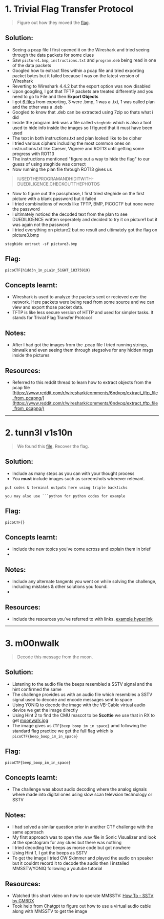 # 1. Trivial Flag Transfer Protocol

> Figure out how they moved the [flag](https://mercury.picoctf.net/static/ed308d382ae6bcc37a5ebc701a1cc4f4/tftp.pcapng).

## Solution:

- Seeing a pcap file I first opened it on the Wireshark and tried seeing through the data packets for some clues
- Saw `picture1.bmp`, `instructions.txt` and `program.deb` being read in one of the data packets
- Googled how to extract files within a pcap file and tried exporting packet bytes but it failed because I was on the latest version of Wireshark
- Reverting to Wireshark 4.4.2 but the export option was now disabled
- Upon googling, I got that TFTP packets are treated differently and you need to go to File and then **Export Objects**
- I got [6 files](https://drive.proton.me/urls/DFEXVJ8KMG#0c38aJ4mRMlA) from exporting, 3 were .bmp, 1 was a .txt, 1 was called plan and the other was a .deb
- Googled to know that .deb can be extracted using 7zip so thats what i did
- Inside the program.deb was a file called `steghide` which is also a tool used to hide info inside the images so I figured that it must have been used
- The text in both instructions.txt and plan looked like to be cipher
- I tried various ciphers including the most common ones on instructions.txt like Caeser, Vignere and ROT13 until getting some progress with ROT13
- The instructions mentioned "figure out a way to hide the flag" to our guess of using steghide was correct
- Now running the plan file through ROT13 gives us
> IUSEDTHEPROGRAMANDHIDITWITH-DUEDILIGENCE.CHECKOUTTHEPHOTOS
- Now to figure out the passphrase, I first tried steghide on the first picture with a blank password but it failed
- I tried combinations of words like TFTP, BMP, PICOCTF but none were the password
- I ultimately noticed the decoded text from the plan to see DUEDILIGENCE written seperately and decided to try it on picture1 but it was again not the password
- I tried everything on picture2 but no result and ultimately got the flag on picture3.bmp

```
steghide extract -sf picture3.bmp
```

## Flag:

```
picoCTF{h1dd3n_1n_pLa1n_51GHT_18375919}
```

## Concepts learnt:

- Wireshark is used to analyze the packets sent or recieved over the network. Here packets were being read from some source and we can view and export those packet data.
- TFTP is like less secure version of HTTP and used for simpler tasks. It stands for Trivial Flag Transfer Protocol

## Notes:

- After I had got the images from the .pcap file I tried running strings, binwalk and even seeing them through stegsolve for any hidden msgs inside the pictures

## Resources:

- Referred to this reddit thread to learn how to extract objects from the pcap file [https://www.reddit.com/r/wireshark/comments/6ndvpq/extract_tftp_file_from_pcapng/](https://www.reddit.com/r/wireshark/comments/6ndvpq/extract_tftp_file_from_pcapng/)


***


# 2. tunn3l v1s10n

> We found this [file](https://mercury.picoctf.net/static/06a5e4ab22ba52cd66a038d51a6cc07b/tunn3l_v1s10n). Recover the flag.

## Solution:

- Include as many steps as you can with your thought process
- You **must** include images such as screenshots wherever relevant.

```
put codes & terminal outputs here using triple backticks

you may also use ```python for python codes for example
```

## Flag:

```
picoCTF{}
```

## Concepts learnt:

- Include the new topics you've come across and explain them in brief
- 

## Notes:

- Include any alternate tangents you went on while solving the challenge, including mistakes & other solutions you found.
- 

## Resources:

- Include the resources you've referred to with links. [example hyperlink](https://google.com)


***


# 3. m00nwalk

> Decode this message from the moon.

## Solution:

- Listening to the audio file the beeps resembled a SSTV signal and the hint confirmed the same
- The challenge provides us with an audio file which resembles a SSTV signal used to decode and encode messages sent to space
- Using YONIQ to decode the image with the VB-Cable virtual audio device we get the image directly
- Using Hint 2 to find the CMU mascot to be **Scottie** we use that in RX to get [moonwalk.jpg](moonwalk.jpg)
- The image gives us `CTF{beep_boop_im_in_space}` amd following the standard flag practice we get the full flag which is `picoCTF{beep_boop_im_in_space}`

## Flag:

```
picoCTF{beep_boop_im_in_space}
```

## Concepts learnt:

- The challenge was about audio decoding where the analog signals where made into digital ones using slow scan televsion technology or SSTV

## Notes:

- I had solved a similar question prior in another CTF challenge with the same approach
- My first approach was to open the .wav file in Sonic Visualizer and look at the spectogram for any clues but there was nothing
- I tried decoding the beeps as morse code but got nowhere
- Using Hint 1, I got the beeps as SSTV
- To get the image I tried CW Skimmer and played the audio on speaker but it couldnt record it to decode the audio then I installed MMSSTV/YONIQ following a youtube tutorial

## Resources:

- Watched this short video on how to operate MMSSTV: [How To - SSTV by GM6DX](https://youtu.be/bbHFw6SF_PA)
- Took help from Chatgpt to figure out how to use a virtual audio cable along with MMSSTV to get the image